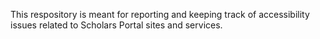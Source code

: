 This respository is meant for reporting and keeping track of accessibility issues related to Scholars Portal sites and services. 
